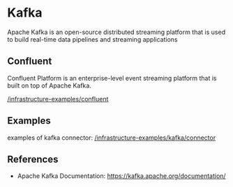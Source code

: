 # Kafka

Apache Kafka is an open-source distributed streaming platform that is used to build real-time data pipelines and streaming applications

## Confluent

Confluent Platform is an enterprise-level event streaming platform that is built on top of Apache Kafka.

[/infrastructure-examples/confluent](/confluent/)

## Examples

examples of kafka connector: [/infrastructure-examples/kafka/connector](/kafka/connector/)

## References

- Apache Kafka Documentation: https://kafka.apache.org/documentation/

